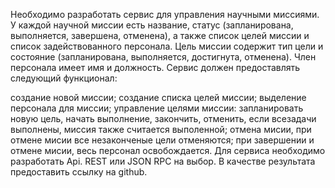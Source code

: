 Необходимо разработать сервис для управления научными миссиями. У каждой научной миссии есть название, статус (запланирована, выполняется, завершена, отменена), а также список целей миссии и список задействованного персонала. Цель миссии содержит тип цели и состояние (запланирована, выполняется, достигнута, отменена). Член персонала имеет имя и должность. Сервис должен предоставлять следующий функционал:
 
создание новой миссии;
создание списка целей миссии;
выделение персонала для миссии;
управление целями миссии: запланировать новую цель, начать выполнение, закончить, отменить, если всезадачи выполнены, миссия также считается выполенной;
отмена мисии, при отмене мисии все незаконченые цели отменяются;
при завершении и отмене мисии, весь персонал освобождается.
Для сервиса необходимо разработать Api. REST или JSON RPC на выбор. В качестве результата предоставить ссылку на github.